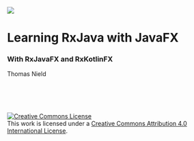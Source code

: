 
![](http://i.imgur.com/x7rmXke.png) 

# Learning RxJava with JavaFX
### With RxJavaFX and RxKotlinFX


Thomas Nield 

<br><br><br><br>
<a rel="license" href="http://creativecommons.org/licenses/by/4.0/"><img alt="Creative Commons License" style="border-width:0" src="https://i.creativecommons.org/l/by/4.0/88x31.png" /></a><br />This work is licensed under a <a rel="license" href="http://creativecommons.org/licenses/by/4.0/">Creative Commons Attribution 4.0 International License</a>.
